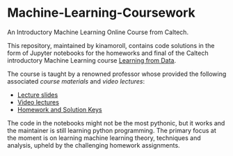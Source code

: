
# Machine-Learning-Coursework
An Introductory Machine Learning Online Course from Caltech.

This repository, maintained by kinamoroll, contains code solutions in the form of Jupyter notebooks for the homeworks and final of the Caltech introductory Machine Learning course [Learning from Data](https://work.caltech.edu/telecourse.html).

The course is taught by a renowned professor whose provided the following associated *course materials* and *video lectures*:

* [Lecture slides](https://work.caltech.edu/lectures.html)
* [Video lectures](http://www.youtube.com/playlist?list=PLD63A284B7615313A)
* [Homework and Solution Keys](https://work.caltech.edu/homeworks.html)

The code in the notebooks might not be the most pythonic, but it works and the maintainer is still learning python programming. The primary focus at the moment is on learning machine learning theory, techniques and analysis, upheld by the challenging homework assignments.